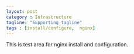 ```yaml
---
layout: post
category : Infrastructure
tagline: "Supporting tagline"
tags : [install/configure,  nginx]
---
```


This is test area for nginx install and configuration.
